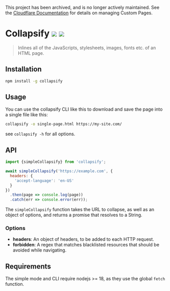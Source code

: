 This project has been archived, and is no longer actively maintained.
See the  [Cloudflare Documentation](https://developers.cloudflare.com/support/more-dashboard-apps/cloudflare-custom-pages/configuring-custom-pages-error-and-challenge/) for details on managing Custom Pages.

# Collapsify [![](http://img.shields.io/npm/dm/collapsify.svg?style=flat)](https://www.npmjs.org/package/collapsify) [![](http://img.shields.io/npm/v/collapsify.svg?style=flat)](https://www.npmjs.org/package/collapsify)

> Inlines all of the JavaScripts, stylesheets, images, fonts etc. of an HTML page.

## Installation

```sh
npm install -g collapsify
```

## Usage

You can use the collapsify CLI like this to download and save the page into a single file like this:
```sh
collapsify -o single-page.html https://my-site.com/
```
see `collapsify -h` for all options.

## API

```javascript
import {simpleCollapsify} from 'collapsify';

await simpleCollapsify('https://example.com', {
  headers: {
    'accept-language': 'en-US'
  }
})
  .then(page => console.log(page))
  .catch(err => console.error(err));

```

The `simpleCollapsify` function takes the URL to collapse, as well as an object of options, and returns a promise that resolves to a String.

### Options

* **headers**: An object of headers, to be added to each HTTP request.
* **forbidden**: A regex that matches blacklisted resources that should be avoided while navigating.

## Requirements
The simple mode and CLI require nodejs >= 18, as they use the global `fetch` function.
